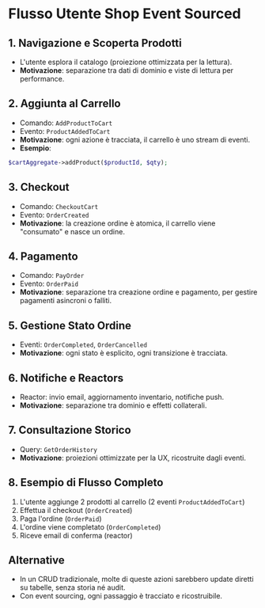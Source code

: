 # Flusso Utente Shop Event Sourced

## 1. Navigazione e Scoperta Prodotti
- L'utente esplora il catalogo (proiezione ottimizzata per la lettura).
- **Motivazione**: separazione tra dati di dominio e viste di lettura per performance.

## 2. Aggiunta al Carrello
- Comando: `AddProductToCart`
- Evento: `ProductAddedToCart`
- **Motivazione**: ogni azione è tracciata, il carrello è uno stream di eventi.
- **Esempio**:
```php
$cartAggregate->addProduct($productId, $qty);
```

## 3. Checkout
- Comando: `CheckoutCart`
- Evento: `OrderCreated`
- **Motivazione**: la creazione ordine è atomica, il carrello viene "consumato" e nasce un ordine.

## 4. Pagamento
- Comando: `PayOrder`
- Evento: `OrderPaid`
- **Motivazione**: separazione tra creazione ordine e pagamento, per gestire pagamenti asincroni o falliti.

## 5. Gestione Stato Ordine
- Eventi: `OrderCompleted`, `OrderCancelled`
- **Motivazione**: ogni stato è esplicito, ogni transizione è tracciata.

## 6. Notifiche e Reactors
- Reactor: invio email, aggiornamento inventario, notifiche push.
- **Motivazione**: separazione tra dominio e effetti collaterali.

## 7. Consultazione Storico
- Query: `GetOrderHistory`
- **Motivazione**: proiezioni ottimizzate per la UX, ricostruite dagli eventi.

## 8. Esempio di Flusso Completo
1. L'utente aggiunge 2 prodotti al carrello (2 eventi `ProductAddedToCart`)
2. Effettua il checkout (`OrderCreated`)
3. Paga l'ordine (`OrderPaid`)
4. L'ordine viene completato (`OrderCompleted`)
5. Riceve email di conferma (reactor)

## Alternative
- In un CRUD tradizionale, molte di queste azioni sarebbero update diretti su tabelle, senza storia né audit.
- Con event sourcing, ogni passaggio è tracciato e ricostruibile. 
